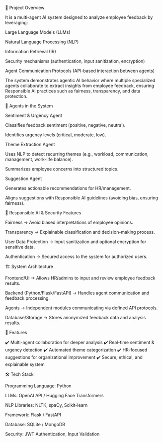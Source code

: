 📌 Project Overview


It is a multi-agent AI system designed to analyze employee feedback by leveraging:

Large Language Models (LLMs)

Natural Language Processing (NLP)

Information Retrieval (IR)

Security mechanisms (authentication, input sanitization, encryption)

Agent Communication Protocols (API-based interaction between agents)

The system demonstrates agentic AI behavior where multiple specialized agents collaborate to extract insights from employee feedback, ensuring Responsible AI practices such as fairness, transparency, and data protection.

🤖 Agents in the System

Sentiment & Urgency Agent

Classifies feedback sentiment (positive, negative, neutral).

Identifies urgency levels (critical, moderate, low).

Theme Extraction Agent

Uses NLP to detect recurring themes (e.g., workload, communication, management, work-life balance).

Summarizes employee concerns into structured topics.

Suggestion Agent

Generates actionable recommendations for HR/management.

Aligns suggestions with Responsible AI guidelines (avoiding bias, ensuring fairness).

🔐 Responsible AI & Security Features

Fairness → Avoid biased interpretations of employee opinions.

Transparency → Explainable classification and decision-making process.

User Data Protection → Input sanitization and optional encryption for sensitive data.

Authentication → Secured access to the system for authorized users.

🏗️ System Architecture

Frontend/UI → Allows HR/admins to input and review employee feedback results.

Backend (Python/Flask/FastAPI) → Handles agent communication and feedback processing.

Agents → Independent modules communicating via defined API protocols.

Database/Storage → Stores anonymized feedback data and analysis results.

🚀 Features

✔️ Multi-agent collaboration for deeper analysis
✔️ Real-time sentiment & urgency detection
✔️ Automated theme categorization
✔️ HR-focused suggestions for organizational improvement
✔️ Secure, ethical, and explainable system

🛠️ Tech Stack

Programming Language: Python

LLMs: OpenAI API / Hugging Face Transformers

NLP Libraries: NLTK, spaCy, Scikit-learn

Framework: Flask / FastAPI

Database: SQLite / MongoDB

Security: JWT Authentication, Input Validation
